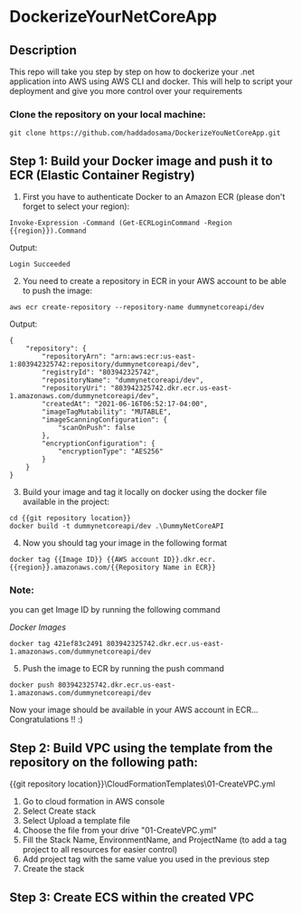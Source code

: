# DockerizeYourNetCoreApp

## Description
This repo will take you step by step on how to dockerize your .net application into AWS using AWS CLI and docker. This will help to script your deployment and give you more control over your requirements

### Clone the repository on your local machine:
```console
git clone https://github.com/haddadosama/DockerizeYouNetCoreApp.git
```

## Step 1: Build your Docker image and push it to ECR (Elastic Container Registry)

1. First you have to authenticate Docker to an Amazon ECR (please don't forget to select your region):

```console
Invoke-Expression -Command (Get-ECRLoginCommand -Region {{region}}).Command
```

Output:
``` 
Login Succeeded
```

2. You need to create a repository in ECR in your AWS account to be able to push the image:

```console
aws ecr create-repository --repository-name dummynetcoreapi/dev
```

Output:
``` 
{
    "repository": {
        "repositoryArn": "arn:aws:ecr:us-east-1:803942325742:repository/dummynetcoreapi/dev",
        "registryId": "803942325742",
        "repositoryName": "dummynetcoreapi/dev",
        "repositoryUri": "803942325742.dkr.ecr.us-east-1.amazonaws.com/dummynetcoreapi/dev",
        "createdAt": "2021-06-16T06:52:17-04:00",
        "imageTagMutability": "MUTABLE",
        "imageScanningConfiguration": {
            "scanOnPush": false
        },
        "encryptionConfiguration": {
            "encryptionType": "AES256"
        }
    }
}
```

3. Build your image and tag it locally on docker using the docker file available in the project:

```console
cd {{git repository location}}
docker build -t dummynetcoreapi/dev .\DummyNetCoreAPI
```

4. Now you should tag your image in the following format
```
docker tag {{Image ID}} {{AWS account ID}}.dkr.ecr.{{region}}.amazonaws.com/{{Repository Name in ECR}}
```

### Note:
you can get Image ID by running the following command

*Docker Images*

```console
docker tag 421ef83c2491 803942325742.dkr.ecr.us-east-1.amazonaws.com/dummynetcoreapi/dev
```

5. Push the image to ECR by running the push command

```console
docker push 803942325742.dkr.ecr.us-east-1.amazonaws.com/dummynetcoreapi/dev
```

Now your image should be available in your AWS account in ECR... Congratulations !! :)

## Step 2: Build VPC using the template from the repository on the following path:
{{git repository location}}\CloudFormationTemplates\01-CreateVPC.yml

1. Go to cloud formation in AWS console
2. Select Create stack
3. Select Upload a template file
4. Choose the file from your drive "01-CreateVPC.yml"
5. Fill the Stack Name, EnvironmentName, and ProjectName (to add a tag project to all resources for easier control)
6. Add project tag with the same value you used in the previous step
7. Create the stack

## Step 3: Create ECS within the created VPC
